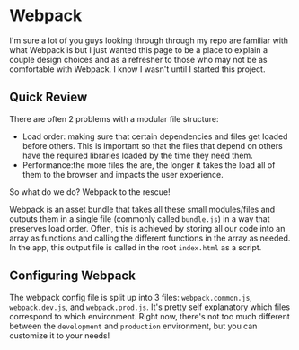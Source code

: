 # Webpack
I'm sure a lot of you guys looking through through my repo are familiar with what Webpack is but I just wanted this page to be a place to explain a couple design choices and as a refresher to those who may not be as comfortable with Webpack. I know I wasn't until I started this project.

## Quick Review
There are often 2 problems with a modular file structure:
- Load order: making sure that certain dependencies and files get loaded before others. This is important so that the files that depend on others have the required libraries loaded by the time they need them.
- Performance:the more files the are, the longer it takes the load all of them to the browser and impacts the user experience.

So what do we do? Webpack to the rescue!

Webpack is an asset bundle that takes all these small modules/files and outputs them in a single file (commonly called `bundle.js`) in a way that preserves load order. Often, this is achieved by storing all our code into an array as functions and calling the different functions in the array as needed. In the app, this output file is called in the root `index.html` as a script.

## Configuring Webpack
The webpack config file is split up into 3 files: `webpack.common.js`, `webpack.dev.js`, and `webpack.prod.js`. It's pretty self explanatory which files correspond to which environment. Right now, there's not too much different between the `development` and `production` environment, but you can customize it to your needs!
